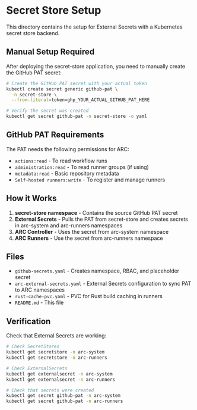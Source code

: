 # Secret Store Setup

This directory contains the setup for External Secrets with a Kubernetes secret store backend.

## Manual Setup Required

After deploying the secret-store application, you need to manually create the GitHub PAT secret:

```bash
# Create the GitHub PAT secret with your actual token
kubectl create secret generic github-pat \
  -n secret-store \
  --from-literal=token=ghp_YOUR_ACTUAL_GITHUB_PAT_HERE

# Verify the secret was created
kubectl get secret github-pat -n secret-store -o yaml
```

## GitHub PAT Requirements

The PAT needs the following permissions for ARC:
- `actions:read` - To read workflow runs
- `administration:read` - To read runner groups (if using)
- `metadata:read` - Basic repository metadata
- `Self-hosted runners:write` - To register and manage runners

## How it Works

1. **secret-store namespace** - Contains the source GitHub PAT secret
2. **External Secrets** - Pulls the PAT from secret-store and creates secrets in arc-system and arc-runners namespaces
3. **ARC Controller** - Uses the secret from arc-system namespace
4. **ARC Runners** - Use the secret from arc-runners namespace

## Files

- `github-secrets.yaml` - Creates namespace, RBAC, and placeholder secret
- `arc-external-secrets.yaml` - External Secrets configuration to sync PAT to ARC namespaces
- `rust-cache-pvc.yaml` - PVC for Rust build caching in runners
- `README.md` - This file

## Verification

Check that External Secrets are working:

```bash
# Check SecretStores
kubectl get secretstore -n arc-system
kubectl get secretstore -n arc-runners

# Check ExternalSecrets
kubectl get externalsecret -n arc-system
kubectl get externalsecret -n arc-runners

# Check that secrets were created
kubectl get secret github-pat -n arc-system
kubectl get secret github-pat -n arc-runners
```